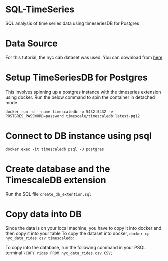 # SQL-TimeSeries
SQL analysis of time series data using timeseriesDB for Postgres

# Data Source
For this tutorial, the nyc cab dataset was used. You can download from [here](https://timescaledata.blob.core.windows.net/datasets/nyc_data.tar.gz)

# Setup TimeSeriesDB for Postgres
This involves spinning up a postgres instance with the timeseries extension using docker.
 Run the below command to spin the container in detached mode

 ```
docker run -d --name timescaledb -p 5432:5432 -e POSTGRES_PASSWORD=password timescale/timescaledb:latest-pg12
 ```

 # Connect to DB instance using psql
 ```
docker exec -it timescaledb psql -U postgres
 ```

# Create database and the TimescaleDB extension
Run the SQL file `create_db_extention.sql`

# Copy data into DB
Since the data is on your local machine, you have to copy it into docker and then copy it into your table
To copy the dataset into docker, `docker cp nyc_data_rides.csv timescaledb:.`

To copy into the database, run the following command in your PSQL terminal `\COPY rides FROM nyc_data_rides.csv CSV;`


